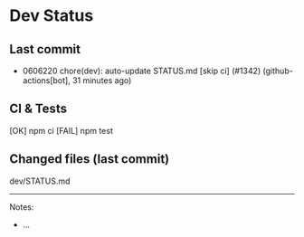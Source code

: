 # Dev Status

## Last commit
- 0606220 chore(dev): auto-update STATUS.md [skip ci] (#1342) (github-actions[bot], 31 minutes ago)
## CI & Tests
[OK] npm ci
[FAIL] npm test

## Changed files (last commit)
dev/STATUS.md

---
Notes:
- ...
